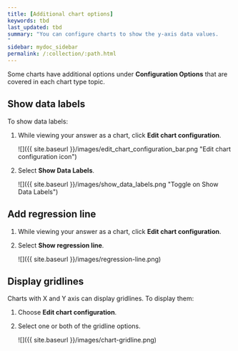 ```yaml
---
title: [Additional chart options]
keywords: tbd
last_updated: tbd
summary: "You can configure charts to show the y-axis data values.
"
sidebar: mydoc_sidebar
permalink: /:collection/:path.html
---
```

Some charts have additional options under **Configuration Options** that are
covered in each chart type topic.


## Show data labels

To show data labels:

1. While viewing your answer as a chart, click **Edit chart configuration**.

     ![]({{ site.baseurl }}/images/edit_chart_configuration_bar.png "Edit chart configuration icon")

2. Select **Show Data Labels**.

     ![]({{ site.baseurl }}/images/show_data_labels.png "Toggle on Show Data Labels")

## Add regression line

1. While viewing your answer as a chart, click **Edit chart configuration**.
2. Select **Show regression line**.

     ![]({{ site.baseurl }}/images/regression-line.png)

## Display gridlines

Charts with X and Y axis can display gridlines. To display them:

1. Choose **Edit chart configuration**.
2. Select one or both of the gridline options.

     ![]({{ site.baseurl }}/images/chart-gridline.png)
